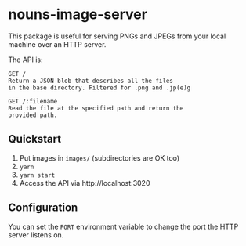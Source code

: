 # nouns-image-server

This package is useful for serving PNGs and JPEGs from your
local machine over an HTTP server.

The API is:

```
GET /
Return a JSON blob that describes all the files 
in the base directory. Filtered for .png and .jp(e)g

GET /:filename
Read the file at the specified path and return the
provided path.
```

## Quickstart

1. Put images in `images/` (subdirectories are OK too)
2. `yarn`
3. `yarn start`
4. Access the API via http://localhost:3020

## Configuration

You can set the `PORT` environment variable to change
the port the HTTP server listens on.
